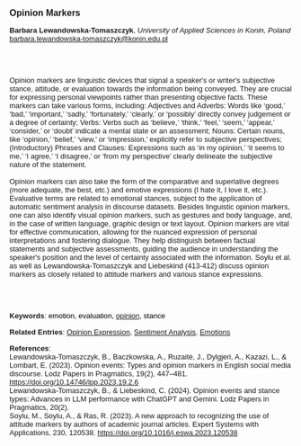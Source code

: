<!DOCTYPE html><html lang="en"><head><title="Opinion Markers"></head>
<body><p><font face="Poppins, Calibri, sans-serif" size="3"><b>Opinion Markers</b></font></p>
<p><font face="Poppins, Calibri, sans-serif" size="2"><b>Barbara Lewandowska-Tomaszczyk</b>, <i>University of Applied Sciences in Konin, Poland</i><br><a href="mailto:barbara.lewandowska-tomaszczyk@konin.edu.pl" target="blank">barbara.lewandowska-tomaszczyk@konin.edu.pl</a></font></p>
<p><font face="Poppins, Calibri, sans-serif" size="2"><br><br><br>Opinion markers are linguistic devices that signal a speaker's or writer's subjective stance, attitude, or evaluation towards the information being conveyed. They are crucial for expressing personal viewpoints rather than presenting objective facts. These markers can take various forms, including: Adjectives and Adverbs: Words like ‘good,’ ‘bad,’ ‘important,’ ‘sadly,’ ‘fortunately,’ ‘clearly,’ or ‘possibly’ directly convey judgement or a degree of certainty; Verbs: Verbs such as ‘believe,’ ‘think,’ ‘feel,’ ‘seem,’ ‘appear,’ ‘consider,’ or ‘doubt’ indicate a mental state or an assessment; Nouns: Certain nouns, like ‘opinion,’ ‘belief,’ ‘view,’ or ‘impression,’ explicitly refer to subjective perspectives; (Introductory) Phrases and Clauses: Expressions such as ‘in my opinion,’ ‘it seems to me,’ ‘I agree,’ ‘I disagree,’ or ‘from my perspective’ clearly delineate the subjective nature of the statement.<br><br>Opinion markers can also take the form of the comparative and superlative degrees (more adequate, the best, etc.) and emotive expressions (I hate it, I love it, etc.). Evaluative terms are related to emotional stances, subject to the application of automatic sentiment analysis in discourse datasets. Besides linguistic opinion markers, one can also identify visual opinion markers, such as gestures and body language, and, in the case of written language, graphic design or text layout. Opinion markers are vital for effective communication, allowing for the nuanced expression of personal interpretations and fostering dialogue. They help distinguish between factual statements and subjective assessments, guiding the audience in understanding the speaker's position and the level of certainty associated with the information. Soylu et al. as well as Lewandowska-Tomaszczyk and Liebeskind (413-412) discuss opinion markers as closely related to attitude markers and various stance expressions.<br><br><br><br></font></p>
<p><font face="Poppins, Calibri, sans-serif" size="2"><b>Keywords</b>: </span></span></font></font></span></font><font color="#000000"><span style="text-decoration: none"><font face="calibri, sans-serif"><font size="2" style="font-size: 10pt"><span style="letter-spacing: -0.1pt"><span lang="en-gb">e</span></span></font></font></span></font><font color="#000000"><span style="text-decoration: none"><font face="calibri, sans-serif"><font size="2" style="font-size: 10pt"><span style="letter-spacing: -0.1pt"><span lang="en-gb">motion, evaluation, <a href="./opinion.html">opinion</a>, stance</span></span></font></font></span></font></font></p>
<p><font face="Poppins, Calibri, sans-serif" size="2"><b>Related Entries</b>: <a href="./opinion-expression.html">Opinion Expression</a>, <a href="./sentiment-analysis.html">Sentiment Analysis</a>, <a href="./emotions.html">Emotions</a></font></p>
<p><font face="Poppins, Calibri, sans-serif" size="2"><b>References</b>:<br>Lewandowska-Tomaszczyk, B., Baczkowska, A., Ruzaitė, J., Dylgjeri, A., Kazazi, L., &amp; Lombart, E. (2023). Opinion events: Types and opinion markers in English social media discourse. Lodz Papers in Pragmatics, 19(2), 447–481. <a href="https://doi.org/10.14746/lpp.2023.19.2.6" target="_blank">https://doi.org/10.14746/lpp.2023.19.2.6</a><br>Lewandowska-Tomaszczyk, B., &amp; Liebeskind, C. (2024). Opinion events and stance types: Advances in LLM performance with ChatGPT and Gemini. Lodz Papers in Pragmatics, 20(2).<br>Soylu, M., Soylu, A., &amp; Ras, R. (2023). A new approach to recognizing the use of attitude markers by authors of academic journal articles. Expert Systems with Applications, 230, 120538. <a href="https://doi.org/10.1016/j.eswa.2023.120538" target="_blank">https://doi.org/10.1016/j.eswa.2023.120538</a></font></p>
</body>